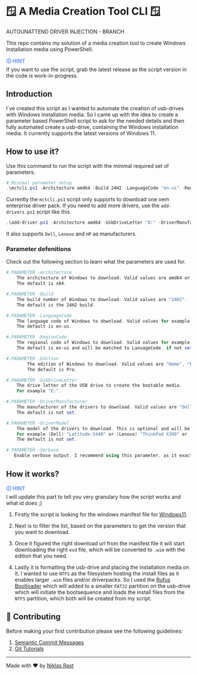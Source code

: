 # 🪟 A Media Creation Tool CLI 🪟
AUTOUNATTEND DRIVER INJECTION - BRANCH

This repo contains my solution of a media creation tool to create Windows Installation media using PowerShell.

<span style="color:cornflowerblue;font-weight:bold">🛈  HINT</span><br/>
    If you want to use the script, grab the latest release as the script version in the code is work-in-progress.

## Introduction
I´ve created this script as I wanted to automate the creation of usb-drives with Windows installation media.
So I came up with the idea to create a parameter based PowerShell script to ask for the needed details and then fully automated create a usb-drive, containing the Windows installation media. It currently supports the latest versions of Windows 11.

## How to use it?
Use this command to run the script with the minimal required set of parameters.
```powershell
# Minimal parameter setup
.\mctcli.ps1 -Architecture amd64 -Build 24H2 -LanguageCode "en-us" -RegionCode "en-us" -Edition Pro -UsbDriveLetter "E:"
```

Currently the `mctcli.ps1` script only supports to download one oem enterprise driver pack. If you need to add more drivers, use the `add-drivers.ps1` script like this 
```powershell
.\add-driver.ps1 -Architecture amd64 -UsbDriveLetter "D:" -DriverManufacturer Dell -DriverModel "Latitude-7450"
```
It also supports `Dell`, `Lenovo` and `HP` as manufacturers.

### Parameter defenitions
Check out the following section to learn what the parameters are used for.
``` powershell
#.PARAMETER -Architecture
    The architecture of Windows to download. Valid values are amd64 or arm64.
    The default is x64.

#.PARAMETER -Build
    The build number of Windows to download. Valid values are "24H2".
    The default is the 24H2 build.

#.PARAMETER -LanguageCode
    The language code of Windows to download. Valid values for example are en-us, de-de, fr-fr, es-es, it-it.
    The default is en-us.

#.PARAMETER -RegionCode
    The regional code of Windows to download. Valid values for example are en-us, de-de, fr-fr, es-es, it-it.
    The default is en-us and will be matched to LanuageCode. if not set.

#.PARAMETER -Edition
        The edition of Windows to download. Valid values are "Home", "Pro", "Pro N", "Enterprise", "Enterprise N", "Education", "Education N"
        The default is Pro.

#.PARAMETER -UsbDriveLetter
    The drive letter of the USB drive to create the bootable media.
    For example "E:".

#.PARAMETER -DriverManufacturer
    The manufacturer of the drivers to download. Valid values are "Dell", "Lenovo", "HP".
    The default is not set.

#.PARAMETER -DriverModel
    The model of the drivers to download. This is optional and will be used to filter the drivers from the manufacturer.
    For example (Dell) "Latitude-5440" or (Lenovo) "ThinkPad X390" or (HP) "Z6 G5".
    The default is not set.

#.PARAMETER -Verbose
   Enable verbose output. I recommend using this parameter, as it exactly shows you what the script does and where it currently is.
```

## How it works?

<span style="color:cornflowerblue;font-weight:bold">🛈  HINT</span><br/>
    I will update this part to tell you very granulary how the script works and what id does ;)

1. Firstly the script is looking for the windows manifest file for [Windows11](https://go.microsoft.com/fwlink/?LinkId=2156292).

2. Next is to filter the list, based on the parameters to get the version that you want to download.

3. Once it figured the right download url from the manifest file it will start downloading the right `esd` file, which will be converted to `.wim` with the edition that you need.

4. Lastly it is formatting the usb-drive and placing the installation media on it.
I wanted to use `NTFS` as the filesystem hosting the install files as it enables larger `.wim` files and/or driverpacks. So I used the [Rufus Bootloader](https://github.com/pbatard/uefi-ntfs) which will added to a smaller `FAT32` partition on the usb-drive which will initiate the bootsequence and loads the install files from the `NTFS` partition, which both will be created from my script.

## 🤝 Contributing

Before making your first contribution please see the following guidelines:
1. [Semantic Commit Messages](https://gist.github.com/joshbuchea/6f47e86d2510bce28f8e7f42ae84c716)
1. [Git Tutorials](https://www.youtube.com/playlist?list=PLu-nSsOS6FRIg52MWrd7C_qSnQp3ZoHwW)

---

Made with ❤️ by [Niklas Rast](https://github.com/niklasrst)
